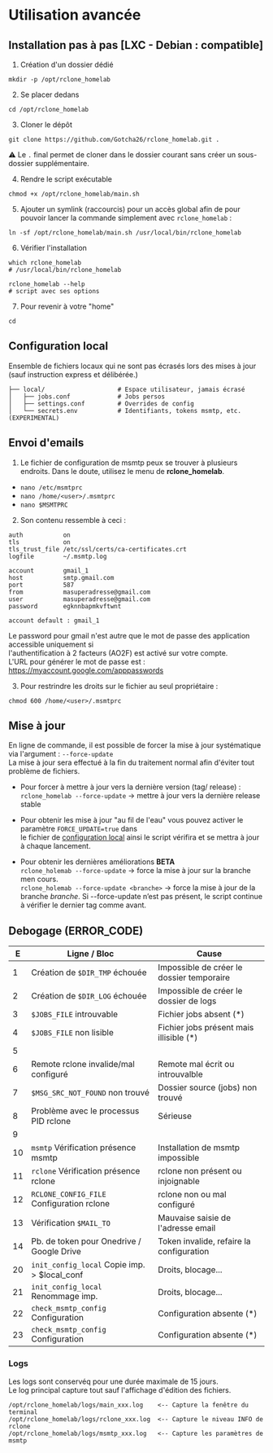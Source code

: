 # Utilisation avancée

## Installation pas à pas [LXC - Debian : compatible]

1. Création d'un dossier dédié
```
mkdir -p /opt/rclone_homelab
```
2. Se placer dedans
```
cd /opt/rclone_homelab
```
3. Cloner le dépôt
```
git clone https://github.com/Gotcha26/rclone_homelab.git .
```
⚠ Le `.` final permet de cloner dans le dossier courant sans créer un sous-dossier supplémentaire.

4. Rendre le script exécutable
```
chmod +x /opt/rclone_homelab/main.sh
```
5. Ajouter un symlink (raccourcis) pour un accès global afin de pour pouvoir lancer la commande simplement avec `rclone_homelab` :
```
ln -sf /opt/rclone_homelab/main.sh /usr/local/bin/rclone_homelab
```
6. Vérifier l'installation
```
which rclone_homelab
# /usr/local/bin/rclone_homelab

rclone_homelab --help
# script avec ses options
```
7. Pour revenir à votre "home"
```
cd
```



## Configuration local

Ensemble de fichiers locaux qui ne sont pas écrasés lors des mises à jour (sauf instruction express et délibérée.)
```
├── local/                    # Espace utilisateur, jamais écrasé
│   ├── jobs.conf             # Jobs persos
│   ├── settings.conf         # Overrides de config
│   └── secrets.env           # Identifiants, tokens msmtp, etc. (EXPERIMENTAL)
```



## Envoi d'emails

1. Le fichier de configuration de msmtp peux se trouver à plusieurs endroits.
Dans le doute, utilisez le menu de **rclone_homelab**.
- `nano /etc/msmtprc`
- `nano /home/<user>/.msmtprc`
- `nano $MSMTPRC`

2. Son contenu ressemble à ceci :
```
auth           on
tls            on
tls_trust_file /etc/ssl/certs/ca-certificates.crt
logfile        ~/.msmtp.log

account        gmail_1
host           smtp.gmail.com
port           587
from           masuperadresse@gmail.com
user           masuperadresse@gmail.com
password       egknnbapmkvftwnt

account default : gmail_1
```
Le password pour gmail n'est autre que le mot de passe des application accessible uniquement si  
l'authentification à 2 facteurs (AO2F) est activé sur votre compte.  
L'URL pour générer le mot de passe est : https://myaccount.google.com/apppasswords

3. Pour restrindre les droits sur le fichier au seul propriétaire :
```
chmod 600 /home/<user>/.msmtprc
```



## Mise à jour

En ligne de commande, il est possible de forcer la mise à jour systématique via l'argument : `--force-update`  
La mise à jour sera effectué à la fin du traitement normal afin d'éviter tout problème de fichiers.

- Pour forcer à mettre à jour vers la dernière version (tag/ release) :  
`rclone_homelab --force-update`           → mettre à jour vers la dernière release stable

- Pour obtenir les mise à jour "au fil de l'eau" vous pouvez activer le paramètre `FORCE_UPDATE=true` dans  
le fichier de <u>configuration local</u> ainsi le script vérifira et se mettra à jour à chaque lancement.

- Pour obtenir les dernières améliorations **BETA**  
`rclone_holemab --force-update`         → force la mise à jour sur la branche men cours.  
`rclone_holemab --force-update <branche>` → force la mise à jour de la branche *branche*.
Si --force-update n’est pas présent, le script continue à vérifier le dernier tag comme avant.



## Debogage (ERROR_CODE)
| E | Ligne / Bloc                                 | Cause                                         |
| - | -------------------------------------------- | --------------------------------------------- |
|  1| Création de `$DIR_TMP` échouée               | Impossible de créer le dossier temporaire     |
|  2| Création de `$DIR_LOG` échouée               | Impossible de créer le dossier de logs        |
|  3| `$JOBS_FILE` introuvable                     | Fichier jobs absent (*)                       |
|  4| `$JOBS_FILE` non lisible                     | Fichier jobs présent mais illisible (*)       |
|  5|                                              |                                               |
|  6| Remote rclone invalide/mal configuré         | Remote mal écrit ou introuvalble              |
|  7| `$MSG_SRC_NOT_FOUND` non trouvé              | Dossier source (jobs) non trouvé              |
|  8| Problème avec le processus PID rclone        | Sérieuse                                      |
|  9|                                              |                                               |
| 10| `msmtp` Vérification présence msmtp          | Installation de msmtp impossible              |
| 11| `rclone` Vérification présence rclone        | rclone non présent ou injoignable             | 
| 12| `RCLONE_CONFIG_FILE` Configuration rclone    | rclone non ou mal configuré                   | 
| 13| Vérification `$MAIL_TO`                      | Mauvaise saisie de l'adresse email            |
| 14| Pb. de token pour Onedrive / Google Drive    | Token invalide, refaire la configuration      |
| 20| `init_config_local` Copie imp. > $local_conf | Droits, blocage...                            |
| 21| `init_config_local` Renommage imp.           | Droits, blocage...                            |
| 22| `check_msmtp_config` Configuration           | Configuration absente (*)                     |
| 23| `check_msmtp_config` Configuration           | Configuration absente (*)                     |


  
### Logs
Les logs sont conservéq pour une durée maximale de 15 jours.  
Le log principal capture tout sauf l'affichage d'édition des fichiers.
```
/opt/rclone_homelab/logs/main_xxx.log    <-- Capture la fenêtre du terminal
/opt/rclone_homelab/logs/rclone_xxx.log  <-- Capture le niveau INFO de rclone
/opt/rclone_homelab/logs/msmtp_xxx.log   <-- Capture les paramètres de msmtp
```